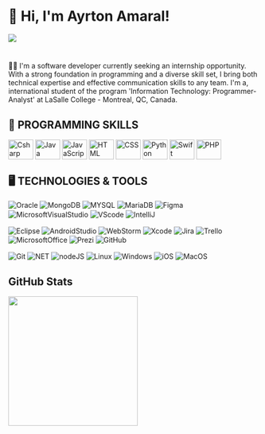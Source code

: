 # 👋 Hi, I'm Ayrton Amaral!
<a href="https://www.linkedin.com/in/ayrton-amaral/" target="_blank"><img src="https://img.shields.io/badge/LinkedIn-0077B5?style=for-the-badge&logo=linkedin&logoColor=white" target="_blank"></a><br>
# 
👨‍💻 I'm a software developer currently seeking an internship opportunity. With a strong foundation in programming and a diverse skill set, I bring both technical expertise and effective communication skills to any team. I'm a, international student of the program 'Information Technology: Programmer-Analyst' at LaSalle College - Montreal, QC, Canada.

## 🚀 PROGRAMMING SKILLS      
<img align="center" alt="Csharp" height="40" width="50" src="https://cdn.jsdelivr.net/gh/devicons/devicon@latest/icons/csharp/csharp-original.svg" /> <img align="center" alt="Java" height="40" width="50" src="https://cdn.jsdelivr.net/gh/devicons/devicon@latest/icons/java/java-original.svg" /> <img align="center" alt="JavaScript" height="40" width="50" src="https://cdn.jsdelivr.net/gh/devicons/devicon@latest/icons/javascript/javascript-original.svg" /> <img align="center" alt="HTML" height="40" width="50" src="https://cdn.jsdelivr.net/gh/devicons/devicon@latest/icons/html5/html5-original.svg" /> <img align="center" alt="CSS" height="40" width="50" src="https://cdn.jsdelivr.net/gh/devicons/devicon@latest/icons/css3/css3-original.svg" /> <img align="center" alt="Python" height="40" width="50" src="https://cdn.jsdelivr.net/gh/devicons/devicon@latest/icons/python/python-original.svg" /> <img align="center" alt="Swift" height="40" width="50" src="https://cdn.jsdelivr.net/gh/devicons/devicon@latest/icons/swift/swift-original.svg" /> <img align="center" alt="PHP" height="40" width="50" src="https://cdn.jsdelivr.net/gh/devicons/devicon@latest/icons/php/php-original.svg" />

## 🖥️ TECHNOLOGIES & TOOLS
<img align="center" alt="Oracle" src="https://img.shields.io/badge/Oracle-F80000?style=for-the-badge&logo=Oracle&logoColor=white" /> <img align="center" alt="MongoDB" src="https://img.shields.io/badge/MongoDB-4EA94B?style=for-the-badge&logo=mongodb&logoColor=white" />
<img align="center" alt="MYSQL" src="https://img.shields.io/badge/MySQL-005C84?style=for-the-badge&logo=mysql&logoColor=white" /> <img align="center" alt="MariaDB" src="https://img.shields.io/badge/MariaDB-003545?style=for-the-badge&logo=mariadb&logoColor=white" /> <img align="center" alt="Figma" src="https://img.shields.io/badge/Figma-F24E1E?style=for-the-badge&logo=figma&logoColor=white" /> <img align="center" alt="MicrosoftVisualStudio" src="https://img.shields.io/badge/Visual_Studio-5C2D91?style=for-the-badge&logo=visual%20studio&logoColor=white" /> <img align="center" alt="VScode" src="https://img.shields.io/badge/Visual_Studio_Code-0078D4?style=for-the-badge&logo=visual%20studio%20code&logoColor=white" /> <img align="center" alt="IntelliJ" src="https://img.shields.io/badge/IntelliJ_IDEA-000000.svg?style=for-the-badge&logo=intellij-idea&logoColor=white" /> 

<img align="center" alt="Eclipse" src="https://img.shields.io/badge/Eclipse-2C2255?style=for-the-badge&logo=eclipse&logoColor=white" /> <img align="center" alt="AndroidStudio" src="https://img.shields.io/badge/Android_Studio-3DDC84?style=for-the-badge&logo=android-studio&logoColor=white" /> <img align="center" alt="WebStorm" src="https://img.shields.io/badge/WebStorm-000000?style=for-the-badge&logo=WebStorm&logoColor=white" /> <img align="center" alt="Xcode" src="https://img.shields.io/badge/Xcode-007ACC?style=for-the-badge&logo=Xcode&logoColor=white" /> <img align="center" alt="Jira" src="https://img.shields.io/badge/Jira-0052CC?style=for-the-badge&logo=Jira&logoColor=white" /> <img align="center" alt="Trello" src="https://img.shields.io/badge/Trello-0052CC?style=for-the-badge&logo=trello&logoColor=white" /> <img align="center" alt="MicrosoftOffice" src="https://img.shields.io/badge/Microsoft_Office-D83B01?style=for-the-badge&logo=microsoft-office&logoColor=white" /> <img align="center" alt="Prezi" src="https://img.shields.io/badge/Prezi-3181FF?style=for-the-badge&logo=prezi&logoColor=white" /> <img align="center" alt="GitHub" src="https://img.shields.io/badge/GitHub-100000?style=for-the-badge&logo=github&logoColor=white" /> 

<img align="center" alt="Git" src="https://img.shields.io/badge/GIT-E44C30?style=for-the-badge&logo=git&logoColor=white" /> <img align="center" alt="NET" src="https://img.shields.io/badge/.NET-5C2D91?style=for-the-badge&logo=.net&logoColor=white" /> <img align="center" alt="nodeJS" src="https://img.shields.io/badge/node.js-6DA55F?style=for-the-badge&logo=node.js&logoColor=white" /> <img align="center" alt="Linux" src="https://img.shields.io/badge/Cent%20OS-262577?style=for-the-badge&logo=CentOS&logoColor=white" /> <img align="center" alt="Windows" src="https://img.shields.io/badge/Windows-0078D6?style=for-the-badge&logo=windows&logoColor=white" /> <img align="center" alt="iOS" src="https://img.shields.io/badge/iOS-000000?style=for-the-badge&logo=ios&logoColor=white" /> <img align="center" alt="MacOS" src="https://img.shields.io/badge/mac%20os-000000?style=for-the-badge&logo=apple&logoColor=white" /> 

## GitHub Stats
<img height="260em" src="https://github-readme-stats.vercel.app/api/top-langs/?username=ayrton-amaral&layout=donut&theme=tokyonight"/>
